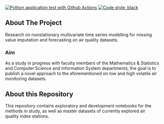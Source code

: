 [![Python application test with Github Actions](https://github.com/erich-hs/Air-We-Breath/actions/workflows/main.yml/badge.svg)](https://github.com/erich-hs/Air-We-Breath/actions/workflows/main.yml) [![Code style: black](https://img.shields.io/badge/code%20style-black-000000.svg)](https://github.com/psf/black)

## About The Project
Research on nonstationary multivariate time series modelling for missing value imputation and forecasting on air quality datasets.

### Aim
As a study in progress with faculty members of the Mathematics & Statistics and Computer Science and Information System departments, the goal is to publish a novel approach to the aforementioned on low and high volatile air monitoring datasets.

## About this Repository
This repository contains exploratory and development notebooks for the methods in study, as well as master datasets of currently explored air quality index stations.
